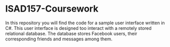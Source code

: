 # ISAD157-Coursework
In this repository you will find the code for a sample user interface written in C#.
This user interface is designed too interact with a remotely stored relational database.
The database stores Facebook users, their corresponding friends and messages among them.
